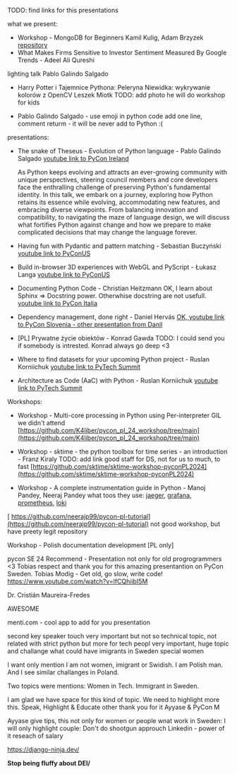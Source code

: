 TODO: find links for this presentations

what we present:
*  Workshop - MongoDB for Beginners Kamil Kulig, Adam Brzyzek 
  [repository](https://github.com/KuligKamil/mongodb-project-workshop)
* What Makes Firms Sensitive to Investor Sentiment Measured By Google Trends - Adeel Ali Qureshi

  
lighting talk Pablo Galindo Salgado
* Harry Potter i Tajemnice Pythona: Peleryna Niewidka: wykrywanie kolorów z OpenCV Leszek Miotk
  TODO: add photo
  he will do workshop for kids

* Pablo Galindo Salgado - use emoji in python code
  add one line, comment returm - it will be never add to Python :(
  
presentations:
 
* The snake of Theseus - Evolution of Python language - Pablo Galindo Salgado
  [youtube link to PyCon Ireland](https://www.youtube.com/watch?v=TQDzaMYTkYU)
  
    As Python keeps evolving and attracts an ever-growing community with unique perspectives, steering council members and core developers face the enthralling challenge of preserving Python's fundamental identity. In this talk, we embark on a journey, exploring how Python retains its essence while evolving, accommodating new features, and embracing diverse viewpoints. From balancing innovation and compatibility, to navigating the maze of language design, we will discuss what fortifies Python against change and how we prepare to make complicated decisions that may change the language forever.

  
* Having fun with Pydantic and pattern matching - Sebastian Buczyński
  [youtube link to PyConUS](https://www.youtube.com/watch?v=MfUuHYi2jgY)
  
*  Build in-browser 3D experiences with WebGL and PyScript - Łukasz Langa
  [youtube link to PyConUS](https://www.youtube.com/watch?v=NQyzFbYZjHk)


* Documenting Python Code - Christian Heitzmann
  OK, I learn about Sphinx => Docstring power. Otherwhise docstring are not usefull.
  [youtube link to PyCon Italia](https://www.youtube.com/watch?v=22xALcyoo4A)
  
* Dependency management, done right - Daniel Hervás
  [OK, youtube link to PyCon Slovenia - other presentation from Danil](https://www.youtube.com/watch?v=4_0nZfryank) 
  
* [PL] Prywatne życie obiektów - Konrad Gawda
  TODO: I could send you if somebody is intrested. Konrad always go deep <3

* Where to find datasets for your upcoming Python project - Ruslan Korniichuk
  [youtube link to PyTech Summit](https://www.youtube.com/watch?v=-UgumFMUs5M)

* Architecture as Code (AaC) with Python - Ruslan Korniichuk
  [youtube link to PyTech Summit](https://www.youtube.com/watch?v=-UgumFMUs5M)
  
Workshops:

*  Workshop - Multi-core processing in Python using Per-interpreter GIL
  we didn't attend
    [https://github.com/K4liber/pycon_pl_24_workshop/tree/main](https://github.com/K4liber/pycon_pl_24_workshop/tree/main)

* Workshop - sktime - the python toolbox for time series - an introduction - Franz Kiraly
  TODO: add link 
  good staff for DS, not for us
  to much, to fast
  [https://github.com/sktime/sktime-workshop-pyconPL2024](https://github.com/sktime/sktime-workshop-pyconPL2024)

*  Workshop - A complete instrumentation guide in Python -  Manoj Pandey, Neeraj Pandey
  what toos they use: [jaeger](https://github.com/jaegertracing/jaeger), [grafana](https://github.com/grafana/grafana), [prometheus](https://github.com/prometheus/prometheus), [loki](https://github.com/grafana/loki)

 [ https://github.com/neerajp99/pycon-pl-tutorial](https://github.com/neerajp99/pycon-pl-tutorial)
   not good workshop, but have preety legit repository

  Workshop - Polish documentation development [PL only]


pycon SE 24
Recommend - Presentation not only for old progrogrammers <3 
Tobias respect and thank you for this amazing presentantion on PyCon Sweden.
Tobias Modig - Get old, go slow, write code! 
https://www.youtube.com/watch?v=lfCQhiibI5M


Dr. Cristián Maureira-Fredes 

AWESOME



menti.com - cool app to add for you presentation
   

second key speaker touch very important but not so technical topic, not related with strict python 
but more for tech peopl
very important, huge topic and challange what could have imigrants in Sweden
special women

I want only mention I am not women, imigrant or Swidish.
I am Polish man. And I see similar challanges in Poland.

Two topics were mentions:
Women in Tech. Immigrant in Sweden.



I am glad we have space for this kind of topic. We need to highlight more this. 
Speak, Highlight & Educate other
thank you for it Ayyase & PyCon M


Ayyase give tips, this not only for women or people wnat work in Sweden: 
I will only highlight couple: 
Don't do shootgun approuch
Linkedin - power of it
reseach of salary

https://django-ninja.dev/



**Stop being fluffy about DEI/**
